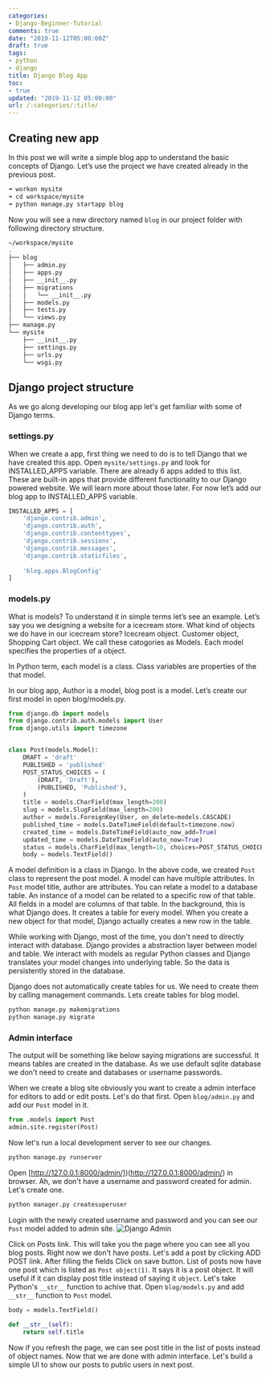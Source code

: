 ```yaml
---
categories:
- Django-Beginner-Tutorial
comments: true
date: "2019-11-12T05:00:00Z"
draft: true
tags:
- python
- django
title: Django Blog App
toc:
- true
updated: "2019-11-12 05:00:00"
url: /:categories/:title/
---
```

## Creating new app
In this post we will write a simple blog app to understand the basic concepts of Django. Let’s use the project we have 
created already in the previous post.

```bash
➜ workon mysite
➜ cd workspace/mysite                           
➜ python manage.py startapp blog 
```    

Now you will see a new directory named `blog` in our project folder with following directory structure.

```bash
~/workspace/mysite
.
├── blog
│   ├── admin.py
│   ├── apps.py
│   ├── __init__.py
│   ├── migrations
│   │   └── __init__.py
│   ├── models.py
│   ├── tests.py
│   └── views.py
├── manage.py
└── mysite
    ├── __init__.py
    ├── settings.py
    ├── urls.py
    └── wsgi.py
```

## Django project structure
As we go along developing our blog app let's get familiar with some of Django terms.

### settings.py
When we create a app, first thing we need to do is to tell Django that we have created this app. Open `mysite/settings.py`
and look for INSTALLED_APPS variable. There are already 6 apps added to this list. These are built-in apps that provide 
different functionality to our Django powered website. We will learn more about those later. For now let’s add our blog
app to INSTALLED_APPS variable.

```python
INSTALLED_APPS = [
    'django.contrib.admin',
    'django.contrib.auth',
    'django.contrib.contenttypes',
    'django.contrib.sessions',
    'django.contrib.messages',
    'django.contrib.staticfiles',
    
    'blog.apps.BlogConfig'
]
```

### models.py
What is models? To understand it in simple terms let’s see an example. Let’s say you we designing a website for a 
icecream store. What kind of objects we do have in our icecream store? Icecream object. Customer object, Shopping Cart 
object. We call these catogories as Models. Each model specifies the properties of a object.

In Python term, each model is a class. Class variables are properties of the that model.

In our blog app, Author is a model, blog post is a model. Let’s create our first model in open blog/models.py.
```python
from django.db import models
from django.contrib.auth.models import User
from django.utils import timezone


class Post(models.Model):
    DRAFT = 'draft'
    PUBLISHED = 'published'
    POST_STATUS_CHOICES = (
        (DRAFT, 'Draft'),
        (PUBLISHED, 'Published'),
    )
    title = models.CharField(max_length=200)
    slug = models.SlugField(max_length=200)
    author = models.ForeignKey(User, on_delete=models.CASCADE)
    published_time = models.DateTimeField(default=timezone.now)
    created_time = models.DateTimeField(auto_now_add=True)
    updated_time = models.DateTimeField(auto_now=True)
    status = models.CharField(max_length=10, choices=POST_STATUS_CHOICES, default=DRAFT)
    body = models.TextField()
```
A model definition is a class in Django. In the above code, we created `Post` class to represent the post
model. A model can have multiple attributes. In `Post` model title, author are attributes. You can relate a 
model to a database table. An instance of a model can be related to a specific row of that table. All fields
in a model are columns of that table. In the background, this is what Django does. It creates a table for 
every model. When you create a new object for that model, Django actually creates a new row in the table.

While working with Django, most of the time, you don't need to directly interact with database. Django provides
a abstraction layer between model and table. We interact with models as regular Python classes and Django 
translates your model changes into underlying table. So the data is persistently stored in the database.

Django does not automatically create tables for us. We need to create them by calling management commands.
Lets create tables for blog model.

```bash
python manage.py makemigrations
python manage.py migrate
```

### Admin interface
The output will be something like below saying migrations are successful. It means tables are created in the database.
As we use default sqlite database we don't need to create and databases or username passwords.

When we create a blog site obviously you want to create a admin interface for editors to add or edit posts. Let's do
that first. Open `blog/admin.py` and add our `Post` model in it.

```python
from .models import Post
admin.site.register(Post)
```

Now let's run a local development server to see our changes.

```bash
python manage.py runserver
```

Open [http://127.0.0.1:8000/admin/])(http://127.0.0.1:8000/admin/) in browser. Ah, we don't have a username and password
created for admin. Let's create one.
```bash
python manager.py createsuperuser
```

Login with the newly created username and password and you can see our `Post` model added to admin site. 
![Django Admin](/assets/images/django/admin_site.png)

Click on Posts link. This will take you the page where you can see all you blog posts. Right now we don't have posts.
Let's add a post by clicking ADD POST link. After filling the fields Click on save button. List of posts now have one 
post which is listed as `Post object(1)`. It says it is a post object. It will useful if it can display post title
instead of saying it `object`. Let's take Python's `__str__` function to achive that. Open `blog/models.py` and add
`__str__` function to `Post` model.

```python
body = models.TextField()

def __str__(self):
    return self.title
```

Now if you refresh the page, we can see post title in the list of posts instead of object names. Now that we are done
with admin interface. Let's build a simple UI to show our posts to public users in next post.